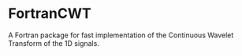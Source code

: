 # FortranCWT
A Fortran package for fast implementation of the Continuous Wavelet Transform of the 1D signals.
